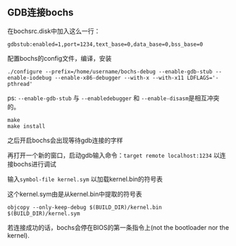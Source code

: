 ## GDB连接bochs

在bochsrc.disk中加入这么一行：

```
gdbstub:enabled=1,port=1234,text_base=0,data_base=0,bss_base=0
```



配置bochs的config文件，编译，安装

```
./configure --prefix=/home/username/bochs-debug --enable-gdb-stub --enable-iodebug --enable-x86-debugger --with-x --with-x11 LDFLAGS='-pthread'
```

ps: `--enable-gdb-stub` 与 `--enabledebugger` 和 `--enable-disasm`是相互冲突的。

```
make
make install
```



之后开启bochs会出现等待gdb连接的字样

再打开一个新的窗口，启动gdb输入命令：`target remote localhost:1234` 以连接bochs进行调试

输入`symbol-file kernel.sym` 以加载kernel.bin的符号表

这个kernel.sym由是从kernel.bin中提取的符号表

```
objcopy --only-keep-debug $(BUILD_DIR)/kernel.bin $(BUILD_DIR)/kernel.sym
```



若连接成功的话，bochs会停在BIOS的第一条指令上(not the bootloader nor the kernel).